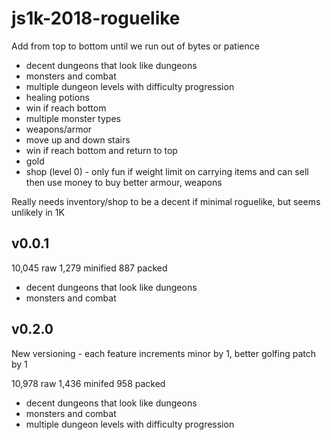 # js1k-2018-roguelike

Add from top to bottom until we run out of bytes or patience

- decent dungeons that look like dungeons
- monsters and combat
- multiple dungeon levels with difficulty progression
- healing potions
- win if reach bottom
- multiple monster types
- weapons/armor
- move up and down stairs
- win if reach bottom and return to top
- gold
- shop (level 0) - only fun if weight limit on carrying items and can sell then
  use money to buy better armour, weapons

Really needs inventory/shop to be a decent if minimal roguelike, but seems 
unlikely in 1K

## v0.0.1

10,045 raw
 1,279 minified
   887 packed

- decent dungeons that look like dungeons
- monsters and combat

## v0.2.0

New versioning - each feature increments minor by 1, better golfing patch by 1

10,978 raw
 1,436 minifed
   958 packed

- decent dungeons that look like dungeons
- monsters and combat
- multiple dungeon levels with difficulty progression
   
